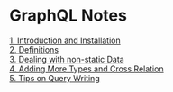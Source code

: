 # GraphQL Notes

[1. Introduction and Installation](1-introduction-installation.md)\
[2. Definitions](2-definitions.md)\
[3. Dealing with non-static Data](3-dealing-with-non-static-data.md)\
[4. Adding More Types and Cross Relation](4-adding-more-types-and-cross-relations.md)\
[5. Tips on Query Writing](5-tips-on-query-writing.md)

